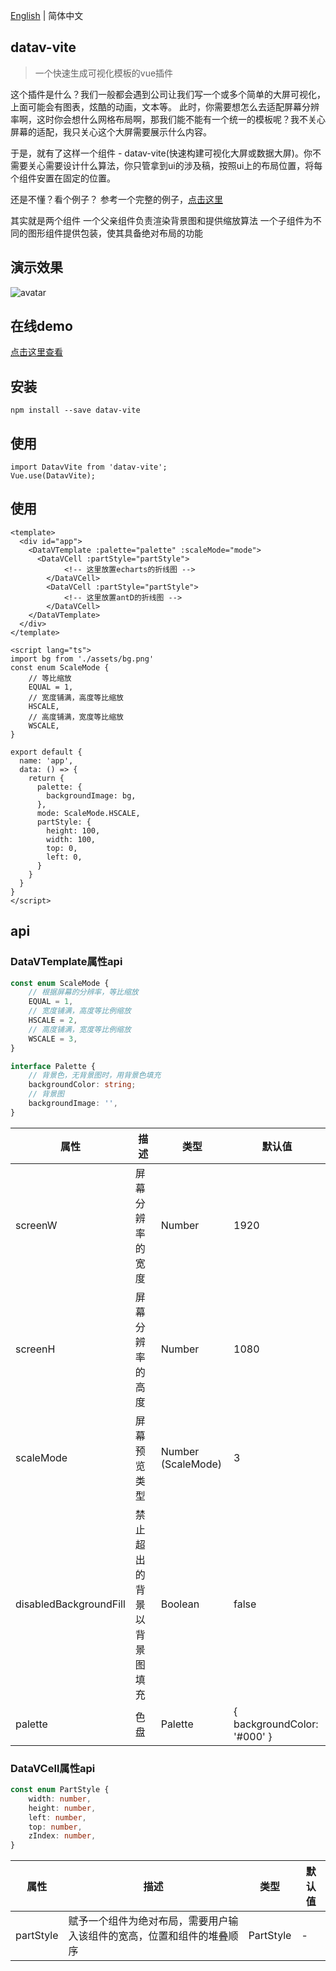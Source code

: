 
<p><a href="https://github.com/chuxiaoguo/datav-vite/blob/master/README.en.md">English</a> | 简体中文</p>

## datav-vite

> 一个快速生成可视化模板的vue插件

这个插件是什么？我们一般都会遇到公司让我们写一个或多个简单的大屏可视化，上面可能会有图表，炫酷的动画，文本等。
此时，你需要想怎么去适配屏幕分辨率啊，这时你会想什么网格布局啊，那我们能不能有一个统一的模板呢？我不关心屏幕的适配，我只关心这个大屏需要展示什么内容。

于是，就有了这样一个组件 - datav-vite(快速构建可视化大屏或数据大屏)。你不需要关心需要设计什么算法，你只管拿到ui的涉及稿，按照ui上的布局位置，将每个组件安置在固定的位置。

还是不懂？看个例子？
参考一个完整的例子，[点击这里](https://github.com/chuxiaoguo/datav-vite/blob/master/docs/src/App.vue)

其实就是两个组件
一个父亲组件负责渲染背景图和提供缩放算法
一个子组件为不同的图形组件提供包装，使其具备绝对布局的功能

## 演示效果


![[avatar](https://chuantu.xyz/t6/739/1592846042x992248267.jpg)](https://chuantu.xyz/t6/739/1592846042x992248267.jpg)


## 在线demo
[点击这里查看](https://chuxiaoguo.github.io/datav-vite/)

## 安装
```
npm install --save datav-vite
```

## 使用
```
import DatavVite from 'datav-vite';
Vue.use(DatavVite);
```

## 使用
```
<template>
  <div id="app">
    <DataVTemplate :palette="palette" :scaleMode="mode">
      <DataVCell :partStyle="partStyle">
            <!-- 这里放置echarts的折线图 -->
        </DataVCell>
        <DataVCell :partStyle="partStyle">
            <!-- 这里放置antD的折线图 -->
        </DataVCell>
    </DataVTemplate>
  </div>
</template>

<script lang="ts">
import bg from './assets/bg.png'
const enum ScaleMode {
    // 等比缩放
    EQUAL = 1,
    // 宽度铺满，高度等比缩放
    HSCALE,
    // 高度铺满，宽度等比缩放
    WSCALE,
}

export default {
  name: 'app',
  data: () => {
    return {
      palette: {
        backgroundImage: bg,
      },
      mode: ScaleMode.HSCALE,
      partStyle: {
        height: 100,
        width: 100,
        top: 0,
        left: 0,
      }
    }
  }
}
</script>
```
## api

### DataVTemplate属性api

``` typescript
const enum ScaleMode {
    // 根据屏幕的分辨率，等比缩放
    EQUAL = 1,
    // 宽度铺满，高度等比例缩放
    HSCALE = 2,
    // 高度铺满，宽度等比例缩放
    WSCALE = 3,
}

interface Palette {
    // 背景色，无背景图时，用背景色填充
    backgroundColor: string;
    // 背景图
    backgroundImage: '',
}
```
|  属性|  描述 | 类型 | 默认值 |
| --- | --- | --- | --- |
| screenW                | 屏幕分辨率的宽度          | Number  | 1920 |
| screenH                | 屏幕分辨率的高度          | Number  | 1080 |
| scaleMode              | 屏幕预览类型             | Number (ScaleMode) | 3 |
| disabledBackgroundFill | 禁止超出的背景以背景图填充  | Boolean | false |
| palette                | 色盘                    | Palette  | { backgroundColor: '#000' } |

### DataVCell属性api
``` typescript
const enum PartStyle {
    width: number,
    height: number,
    left: number,
    top: number,
    zIndex: number,
}
```
|  属性|  描述 | 类型 | 默认值 |
| --- | --- | --- | --- |
| partStyle    |  赋予一个组件为绝对布局，需要用户输入该组件的宽高，位置和组件的堆叠顺序  | PartStyle  | - |